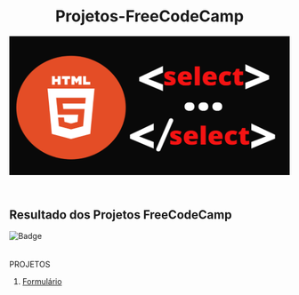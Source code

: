 <header >
   <h1>Projetos-FreeCodeCamp</h1>   
   <img src="/img/logoIniCial.jpg" alt="Logo da web" width="850" height="250" border-radio="5" backgroud-color="black">   
</header>
<h2>Resultado dos Projetos FreeCodeCamp</h2>

![Badge](http://img.shields.io/static/v1?label=STATUS-DO-CURSO&message=%20EM:ANDAMENTO&color=GREEN&style=for-the-badge)
<br>
<br>
<br>
PROJETOS

<ol>  
  <li>
    <a href ="#">
    Formulário
    </a>
  </li>
  </ol>